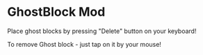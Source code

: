 <h1> GhostBlock Mod</h1>
<p> Place ghost blocks by pressing "Delete" button on your keyboard!</p>
<p> To remove Ghost block - just tap on it by your mouse! </p>
